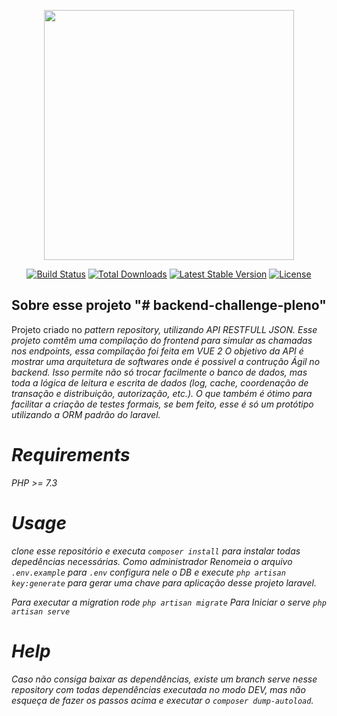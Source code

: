 <p align="center"><a href="https://laravel.com" target="_blank"><img src="https://raw.githubusercontent.com/laravel/art/master/logo-lockup/5%20SVG/2%20CMYK/1%20Full%20Color/laravel-logolockup-cmyk-red.svg" width="400"></a></p>

<p align="center">
<a href="https://travis-ci.org/laravel/framework"><img src="https://travis-ci.org/laravel/framework.svg" alt="Build Status"></a>
<a href="https://packagist.org/packages/laravel/framework"><img src="https://img.shields.io/packagist/dt/laravel/framework" alt="Total Downloads"></a>
<a href="https://packagist.org/packages/laravel/framework"><img src="https://img.shields.io/packagist/v/laravel/framework" alt="Latest Stable Version"></a>
<a href="https://packagist.org/packages/laravel/framework"><img src="https://img.shields.io/packagist/l/laravel/framework" alt="License"></a>
</p>



## Sobre esse projeto "# backend-challenge-pleno" 

Projeto criado no <i>pattern<i> repository, utilizando API RESTFULL JSON.
Esse projeto comtêm uma compilação do frontend para simular as chamadas nos endpoints, essa compilação foi feita em VUE 2
O objetivo da API é mostrar uma arquitetura de softwares onde é possivel a contrução Ágil no backend.
Isso permite não só trocar facilmente o banco de dados, mas toda a lógica de leitura e escrita de dados (log, cache, coordenação de transação e distribuição, autorização, etc.). O que também é ótimo para facilitar a criação de testes formais, se bem feito, esse é só um protótipo utilizando a ORM padrão do laravel.

# Requirements
PHP >= 7.3

# Usage
clone esse repositório e executa `composer install` para instalar todas depedências necessárias. Como administrador Renomeia o arquivo `.env.example` para  `.env` configura nele o DB e execute `php artisan key:generate` para gerar uma chave para aplicação desse projeto laravel.

Para executar a migration rode `php artisan migrate`
Para Iniciar o serve `php artisan serve`

# Help
Caso não consiga baixar as dependências, existe um branch serve nesse repository com todas dependências executada no modo DEV, mas não esqueça de fazer os passos acima e executar o `composer dump-autoload`.
